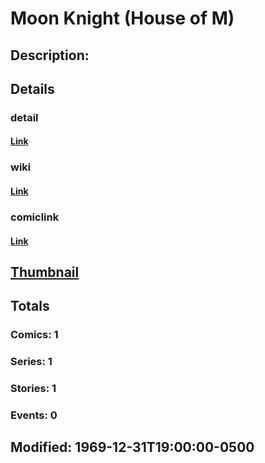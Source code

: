 # Moon Knight (House of M)
## Description: 
## Details
### detail
#### [Link](http://marvel.com/characters/2851/moon_knight?utm_campaign=apiRef&utm_source=225578a89fc76f3d20fbffda5d17a88d)
### wiki
#### [Link](http://marvel.com/universe/Moon_Knight_%28House_of_M%29?utm_campaign=apiRef&utm_source=225578a89fc76f3d20fbffda5d17a88d)
### comiclink
#### [Link](http://marvel.com/comics/characters/1010949/moon_knight_house_of_m?utm_campaign=apiRef&utm_source=225578a89fc76f3d20fbffda5d17a88d)
## [Thumbnail](http://i.annihil.us/u/prod/marvel/i/mg/b/40/image_not_available.jpg)
## Totals
### Comics: 1
### Series: 1
### Stories: 1
### Events: 0
## Modified: 1969-12-31T19:00:00-0500